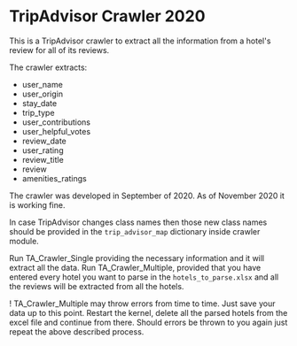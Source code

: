 # TripAdvisor Crawler 2020
This is a TripAdvisor crawler to extract all the information from a hotel's review for all of its reviews.

The crawler extracts:
- user_name
- user_origin
- stay_date
- trip_type
- user_contributions
- user_helpful_votes
- review_date
- user_rating
- review_title
- review
- amenities_ratings

The crawler was developed in September of 2020. As of November 2020 it is working fine.

In case TripAdvisor changes class names then those new class names should be provided in the `trip_advisor_map` dictionary inside crawler module.

Run TA_Crawler_Single providing the necessary information and it will extract all the data.
Run TA_Crawler_Multiple, provided that you have entered every hotel you want to parse in the `hotels_to_parse.xlsx` and all the reviews will be extracted from all the hotels.

! TA_Crawler_Multiple may throw errors from time to time. Just save your data up to this point. Restart the kernel, delete all the parsed hotels from the excel file and continue from there. Should errors be thrown to you again just repeat the above described process.
